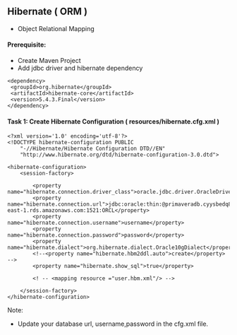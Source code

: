## Hibernate ( ORM )

* Object Relational Mapping

#### Prerequisite:
* Create Maven Project
* Add jdbc driver and hibernate dependency
```
<dependency>
 <groupId>org.hibernate</groupId>
 <artifactId>hibernate-core</artifactId>
 <version>5.4.3.Final</version>
</dependency>
```

#### Task 1: Create Hibernate Configuration ( resources/hibernate.cfg.xml )
```
<?xml version='1.0' encoding='utf-8'?>
<!DOCTYPE hibernate-configuration PUBLIC
    "-//Hibernate/Hibernate Configuration DTD//EN"
    "http://www.hibernate.org/dtd/hibernate-configuration-3.0.dtd">

<hibernate-configuration>
	<session-factory>

		<property name="hibernate.connection.driver_class">oracle.jdbc.driver.OracleDriver</property>
		<property name="hibernate.connection.url">jdbc:oracle:thin:@primaveradb.cyysbedq8cqc.us-east-1.rds.amazonaws.com:1521:ORCL</property>
		<property name="hibernate.connection.username">username</property>
		<property name="hibernate.connection.password">password</property>
		<property name="hibernate.dialect">org.hibernate.dialect.Oracle10gDialect</property>
		<!--<property name="hibernate.hbm2ddl.auto">create</property> -->
		<property name="hibernate.show_sql">true</property>
		
		<! -- <mapping resource ="user.hbm.xml"/> -->
		
	</session-factory>
</hibernate-configuration>
```
Note:
* Update your database url, username,password in the cfg.xml file.




